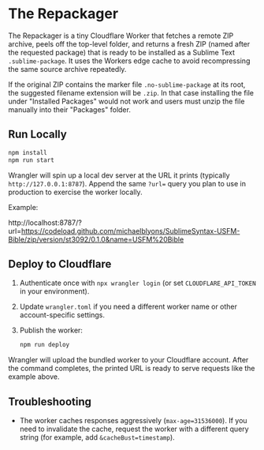 # The Repackager

The Repackager is a tiny Cloudflare Worker that fetches a remote ZIP archive, peels off the top-level folder, and returns a fresh ZIP (named after the requested package) that is ready to be installed as a Sublime Text `.sublime-package`. It uses the Workers edge cache to avoid recompressing the same source archive repeatedly.

If the original ZIP contains the marker file `.no-sublime-package` at its root, the suggested filename extension will be `.zip`.  In that case installing the file under "Installed Packages" would not work and users must unzip the file manually into their "Packages" folder.


## Run Locally


  ```bash
  npm install
  npm run start
  ```

  Wrangler will spin up a local dev server at the URL it prints (typically `http://127.0.0.1:8787`). Append the same `?url=` query you plan to use in production to exercise the worker locally.

  Example:

  http://localhost:8787/?url=https://codeload.github.com/michaelblyons/SublimeSyntax-USFM-Bible/zip/version/st3092/0.1.0&name=USFM%20Bible


## Deploy to Cloudflare

1. Authenticate once with `npx wrangler login` (or set `CLOUDFLARE_API_TOKEN` in your environment).
2. Update `wrangler.toml` if you need a different worker name or other account-specific settings.
3. Publish the worker:

   ```bash
   npm run deploy
   ```

Wrangler will upload the bundled worker to your Cloudflare account. After the command completes, the printed URL is ready to serve requests like the example above.

## Troubleshooting

- The worker caches responses aggressively (`max-age=31536000`). If you need to invalidate the cache, request the worker with a different query string (for example, add `&cacheBust=timestamp`).
